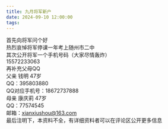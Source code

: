 ```yaml
---
title: 九月将军新户
date: 2024-09-10 12:00:00
tags:
---
```


首先向将军问个好  
热烈哀悼将军停课一年考上随州市二中  
其次公开将军一个手机号码（大家尽情轰炸）  
15572233063  
再补充父母QQ  
父亲 钱明 47岁  
QQ：395803880  
QQ对应手机号：18672737888  
母亲 康庆莉 47岁  
QQ：77574545  
邮箱：xianxiushou@163.com  
最后注明下，本资料不全，有详细资料者可以在评论区公开更多信息  
